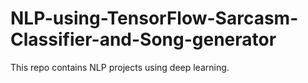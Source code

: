 # NLP-using-TensorFlow-Sarcasm-Classifier-and-Song-generator
This repo contains NLP projects using deep learning. 

